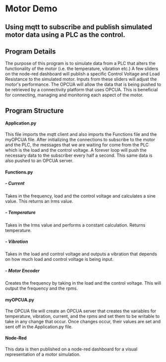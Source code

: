 # Motor Demo
## Using mqtt to subscribe and publish simulated motor data using a PLC as the control.

## Program Details
The purpose of this program is to simulate data from a PLC that alters the functionality of the motor (i.e. the temperature, vibration etc.) A few sliders on the node-red dashboard will publish a specific Control Voltage and Load Resistance to the simulated motor. Inputs from these sliders will adjust the motor's performance. The OPCUA will allow the data that is being pushed to be retrieved by a connectivity platform that uses OPCUA. This is beneficial for connecting, managing and monitoring each aspect of the motor.

## Program Structure
#### Application.py
This file imports the mqtt client and also imports the Functions file and the myOPCUA file. After initializing the connections to subscribe to the motor and the PLC, the messages that we are waiting for come from the PLC which is the load and the control voltage. A forever loop will push the necessary data to the subscriber every half a second. This same data is also pushed to an OPCUA server.

#### Functions.py
##### - Current
Takes in the frequency, load and the control voltage and calculates a sine value. This returns an Irms value.

#####	- Temperature
Takes in the Irms value and performs a constant calculation. Returns temperature.

##### - Vibration
Takes in the load and control voltage and outputs a vibration that depends on how much load and control voltage is being input.

##### - Motor Encoder
Creates the frequency by taking in the load and the control voltage. This will output the frequency and the rpms.

#### myOPCUA.py
The OPCUA file will create an OPCUA server that creates the variables for temperature, vibration, current, and the rpms and set them to be writable to take in any change that occur. Once changes occur, their values are set and sent off in the Application.py file.

#### Node-Red
This data is then published on a node-red dashboard for a visual representation of a motor simulation.
